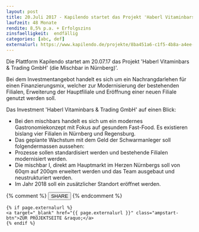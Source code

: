 ```yaml
---
layout: post
title: 20.Juli 2017 - Kapilendo startet das Projekt 'Haberl Vitaminbars & Trading GmbH' (die Mischbar in Nürnberg)'
laufzeit: 48 Monate
rendite: 8,5% p.a. + Erfolgszins
zinsfaelligkeit:  endfällig
categories: [abc, def]
externalurl: https://www.kapilendo.de/projekte/8ba451a6-c1f5-4b8a-a4ee-76bba117e7a5
---
```


<p>Die Plattform Kapilendo startet am 20.07.17 das Projekt 'Haberl Vitaminbars & Trading GmbH' (die Mischbar in Nürnberg)'.</p>

<p>Bei dem Investmentangebot handelt es sich um ein Nachrangdarlehen für einen Finanzierungsmix, welcher zur Modernisierung der bestehenden Filialen, Erweiterung der Hauptfiliale und Eröffnung einer neuen Filiale genutzt werden soll.
</p>

<p>Das Investment 'Haberl Vitaminbars & Trading GmbH' auf einen Blick:</p>
<ul>
    <li>Bei den mischbars handelt es sich um ein modernes Gastronomiekonzept mit Fokus auf gesundem Fast-Food. Es existieren bislang vier Filialen in Nürnberg und Regensburg.</li>
    <li>Das geplante Wachstum mit dem Geld der Schwarmanleger soll folgendermassen aussehen:</li>    
    <li>Prozesse sollen standardisiert werden und bestehende Filialen modernisiert werden.</li>
    <li>Die mischbar I, direkt am Hauptmarkt im Herzen Nürnbergs soll von 60qm auf 200qm erweitert werden und das Team ausgebaut und neustrukturiert werden.</li>
    <li>Im Jahr 2018 soll ein zusätzlicher Standort eröffnet werden.</li>
</ul>

<div class="blogbottom">
    {% comment %}
    <button>SHARE</button>
    {% endcomment %}

    {% if page.externalurl %}
    <a target="_blank" href="{{ page.externalurl }}" class="ampstart-btn">ZUR PROJEKTSEITE &raquo;</a>
    {% endif %}
    
</div>

